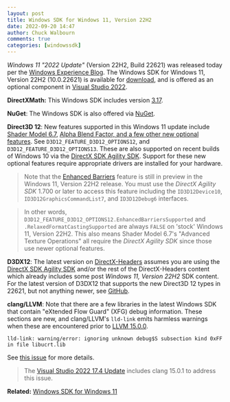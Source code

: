 ```yaml
---
layout: post
title: Windows SDK for Windows 11, Version 22H2
date: 2022-09-20 14:47
author: Chuck Walbourn
comments: true
categories: [windowssdk]
---
```


*Windows 11 "2022 Update"* (Version 22H2, Build 22621) was released today per the [Windows Experience Blog](https://blogs.windows.com/windowsexperience/2022/09/20/available-today-the-windows-11-2022-update/). The Windows SDK for Windows 11, Version 22H2 (10.0.22621) is available for [download](https://aka.ms/windowssdk), and is offered as an optional component in [Visual Studio 2022](https://visualstudio.microsoft.com/vs/).
<!--more-->

**DirectXMath:** This Windows SDK includes version [3.17](https://walbourn.github.io/directxmath-3.17/).

**NuGet**: The Windows SDK is also offered via [NuGet](https://www.nuget.org/profiles/WindowsSDK).

**Direct3D 12**: New features supported in this Windows 11 update include [Shader Model 6.7](https://devblogs.microsoft.com/directx/shader-model-6-7/), [Alpha Blend Factor, and a few other new optional features](https://devblogs.microsoft.com/directx/agility-sdk-1-602-0/). See  ``D3D12_FEATURE_D3D12_OPTIONS12``, and ``D3D12_FEATURE_D3D12_OPTIONS13``. These are also supported on recent builds of Windows 10 via the [DirectX SDK Agility SDK](https://aka.ms/directx12agility). Support for these new optional features require appropriate drivers are installed for your hardware.

> Note that the [Enhanced Barriers](https://devblogs.microsoft.com/directx/preview-agility-sdk-1-706-3-preview-sm-6-7-enhanced-barriers-and-more/) feature is still in preview in the Windows 11, Version 22H2 release. You must use the *DirectX Agility SDK* 1.700 or later to access this feature including the ``ID3D12Device10``, ``ID3D12GraphicsCommandList7``, and ``ID3D12Debug6`` interfaces.

> In other words, ``D3D12_FEATURE_D3D12_OPTIONS12.EnhancedBarriersSupported`` and ``.RelaxedFormatCastingSupported`` are always ``FALSE`` on 'stock' Windows 11, Version 22H2. This also means Shader Model 6.7's "Advanced Texture Operations" all require the *DirectX Agility SDK* since those use newer optional features.

**D3DX12**: The latest version on [DirectX-Headers](https://github.com/microsoft/DirectX-Headers) assumes you are using the [DirectX SDK Agility SDK](https://aka.ms/directx12agility) and/or the rest of the DirectX-Headers content which already includes some post *Windows 11, Version 22H2* SDK content. For the latest version of D3DX12 that supports the new Direct3D 12 types in 22621, but not anything newer, see [GitHub](https://github.com/walbourn/directx-vs-templates/blob/main/d3d12game_win32_dr/d3dx12.h).

**clang/LLVM**: Note that there are a few libraries in the latest Windows SDK that contain "eXtended Flow Guard" (XFG) debug information. These sections are new, and clang/LLVM's ``lld-link`` emits harmless warnings when these are encountered prior to [LLVM 15.0.0](https://releases.llvm.org/15.0.0/tools/clang/docs/ReleaseNotes.html).

```
lld-link: warning/error: ignoring unknown debug$S subsection kind 0xFF in file libucrt.lib
```

See [this issue](https://reviews.llvm.org/D129378) for more details.

> The [Visual Studio 2022 17.4 Update](https://walbourn.github.io/vs-2022-update-4/) includes clang 15.0.1 to address this issue.

<b>Related:</b> <a href="https://walbourn.github.io/windows-sdk-for-windows-11/">Windows SDK for Windows 11</a>
